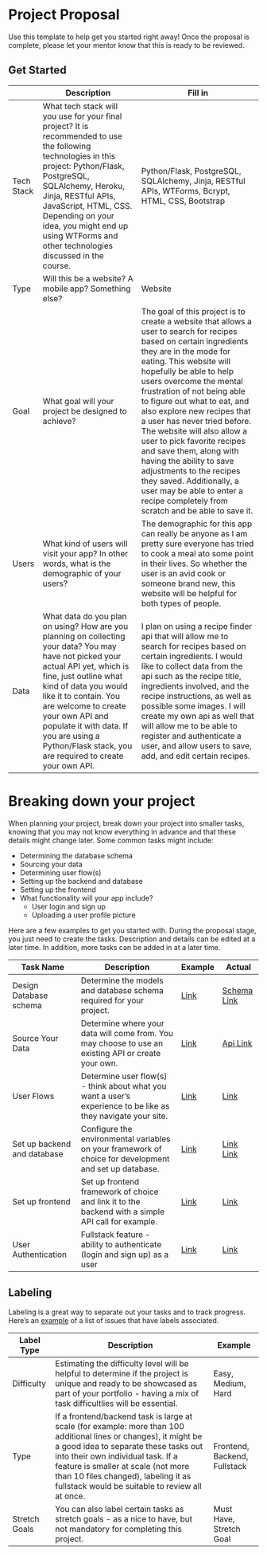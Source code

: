 # Project Proposal

Use this template to help get you started right away! Once the proposal is complete, please let your mentor know that this is ready to be reviewed.

## Get Started

|            | Description                                                                                                                                                                                                                                                                                                                                              | Fill in |
| ---------- | -------------------------------------------------------------------------------------------------------------------------------------------------------------------------------------------------------------------------------------------------------------------------------------------------------------------------------------------------------- | ------- |
| Tech Stack | What tech stack will you use for your final project? It is recommended to use the following technologies in this project: Python/Flask, PostgreSQL, SQLAlchemy, Heroku, Jinja, RESTful APIs, JavaScript, HTML, CSS. Depending on your idea, you might end up using WTForms and other technologies discussed in the course.                               |  Python/Flask, PostgreSQL, SQLAlchemy, Jinja, RESTful APIs, WTForms, Bcrypt, HTML, CSS, Bootstrap       |
| Type       | Will this be a website? A mobile app? Something else?                                                                                                                                                                                                                                                                                                    | Website |
| Goal       | What goal will your project be designed to achieve?                                                                                                                                                                                                                                                                                                      | The goal of this project is to create a website that allows a user to search for recipes based on certain ingredients they are in the mode for eating. This website will hopefully be able to help users overcome the mental frustration of not being able to figure out what to eat, and also explore new recipes that a user has never tried before. The website will also allow a user to pick favorite recipes and save them, along with having the ability to save adjustments to the recipes they saved. Additionally, a user may be able to enter a recipe completely from scratch and be able to save it.       |
| Users      | What kind of users will visit your app? In other words, what is the demographic of your users?                                                                                                                                                                                                                                                           | The demographic for this app can really be anyone as I am pretty sure everyone has tried to cook a meal ato some point in their lives. So whether the user is an avid cook or someone brand new, this website will be helpful for both types of people.         |
| Data       | What data do you plan on using? How are you planning on collecting your data? You may have not picked your actual API yet, which is fine, just outline what kind of data you would like it to contain. You are welcome to create your own API and populate it with data. If you are using a Python/Flask stack, you are required to create your own API. | I plan on using a recipe finder api that will allow me to search for recipes based on certain ingredients. I would like to collect data from the api such as the recipe title, ingredients involved, and the recipe instructions, as well as possible some images. I will create my own api as well that will allow me to be able to register and authenticate a user, and allow users to save, add, and edit certain recipes.          |

# Breaking down your project

When planning your project, break down your project into smaller tasks, knowing that you may not know everything in advance and that these details might change later. Some common tasks might include:

- Determining the database schema
- Sourcing your data
- Determining user flow(s)
- Setting up the backend and database
- Setting up the frontend
- What functionality will your app include?
  - User login and sign up
  - Uploading a user profile picture

Here are a few examples to get you started with. During the proposal stage, you just need to create the tasks. Description and details can be edited at a later time. In addition, more tasks can be added in at a later time.

| Task Name                   | Description                                                                                                   | Example                                                           | Actual |
| --------------------------- | ------------------------------------------------------------------------------------------------------------- | ----------------------------------------------------------------- | ------------------- |
| Design Database schema      | Determine the models and database schema required for your project.                                           | [Link](https://github.com/hatchways/sb-capstone-example/issues/1) | [Schema Link](https://github.com/hatchways-community/capstone-project-one-5993b180a4cf40889048119ea899b4d7/blob/dev/Database%20Schema.drawio.png)
| Source Your Data            | Determine where your data will come from. You may choose to use an existing API or create your own.           | [Link](https://github.com/hatchways/sb-capstone-example/issues/2) | [Api Link](https://developer.edamam.com/edamam-recipe-api)
| User Flows                  | Determine user flow(s) - think about what you want a user’s experience to be like as they navigate your site. | [Link](https://github.com/hatchways/sb-capstone-example/issues/3) | [Link](https://github.com/pkotis32/Capstone1/issues/4)
| Set up backend and database | Configure the environmental variables on your framework of choice for development and set up database.        | [Link](https://github.com/hatchways/sb-capstone-example/issues/4) | [Link](https://github.com/pkotis32/Capstone1/issues/2) [Link](https://github.com/pkotis32/Capstone1/issues/3)
| Set up frontend             | Set up frontend framework of choice and link it to the backend with a simple API call for example.            | [Link](https://github.com/hatchways/sb-capstone-example/issues/5) | [Link](https://github.com/pkotis32/Capstone1/issues/5)
| User Authentication         | Fullstack feature - ability to authenticate (login and sign up) as a user                                     | [Link](https://github.com/hatchways/sb-capstone-example/issues/6) | [Link](https://github.com/pkotis32/Capstone1/issues/1)

## Labeling

Labeling is a great way to separate out your tasks and to track progress. Here’s an [example](https://github.com/hatchways/sb-capstone-example/issues) of a list of issues that have labels associated.

| Label Type    | Description                                                                                                                                                                                                                                                                                                                     | Example                      |
| ------------- | ------------------------------------------------------------------------------------------------------------------------------------------------------------------------------------------------------------------------------------------------------------------------------------------------------------------------------- | ---------------------------- |
| Difficulty    | Estimating the difficulty level will be helpful to determine if the project is unique and ready to be showcased as part of your portfolio - having a mix of task difficultlies will be essential.                                                                                                                               | Easy, Medium, Hard           |
| Type          | If a frontend/backend task is large at scale (for example: more than 100 additional lines or changes), it might be a good idea to separate these tasks out into their own individual task. If a feature is smaller at scale (not more than 10 files changed), labeling it as fullstack would be suitable to review all at once. | Frontend, Backend, Fullstack |
| Stretch Goals | You can also label certain tasks as stretch goals - as a nice to have, but not mandatory for completing this project.                                                                                                                                                                                                           | Must Have, Stretch Goal      |
